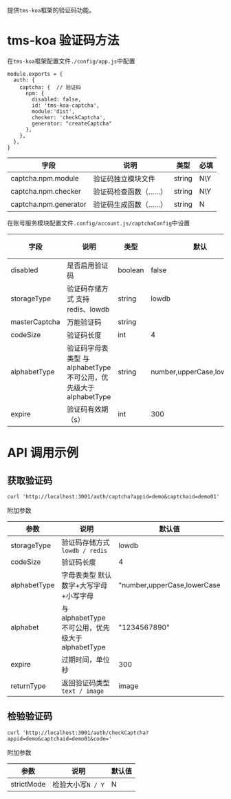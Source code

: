 提供`tms-koa`框架的验证码功能。

# tms-koa 验证码方法

在`tms-koa`框架配置文件`./config/app.js`中配置

```
module.exports = {
  auth: {
    captcha: {  // 验证码
      npm: {
        disabled: false,
        id: 'tms-koa-captcha',
        module:'dist',
        checker: 'checkCaptcha',
        generator: "createCaptcha"
      },
    },
  },
}
```

| 字段                  | 说明                 | 类型   | 必填 |
| --------------------- | -------------------- | ------ | ---- |
| captcha.npm.module    | 验证码独立模块文件   | string | N\Y  |
| captcha.npm.checker   | 验证码检查函数（……） | string | N\Y  |
| captcha.npm.generator | 验证码生成函数（……） | string | N    |

在账号服务模块配置文件`.config/account.js/captchaConfig`中设置

| 字段          | 说明                                                               | 类型    | 默认                       | 必填 |
| ------------- | ------------------------------------------------------------------ | ------- | -------------------------- | ---- |
| disabled      | 是否启用验证码                                                     | boolean | false                      | 否   |
| storageType   | 验证码存储方式 支持 redis、lowdb                                   | string  | lowdb                      | 否   |
| masterCaptcha | 万能验证码                                                         | string  |                            | 否   |
| codeSize      | 验证码长度                                                         | int     | 4                          | 否   |
| alphabetType  | 验证码字母表类型 与 alphabetType 不可公用，优先级大于 alphabetType | string  | number,upperCase,lowerCase | 否   |
| expire        | 验证码有效期（s）                                                  | int     | 300                        | 否   |

# API 调用示例

## 获取验证码

```
curl 'http://localhost:3001/auth/captcha?appid=demo&captchaid=demo01'
```

附加参数

| 参数         | 说明                                              | 默认值                      |
| ------------ | ------------------------------------------------- | --------------------------- |
| storageType  | 验证码存储方式`lowdb / redis`                     | lowdb                       |
| codeSize     | 验证码长度                                        | 4                           |
| alphabetType | 字母表类型 默认 数字+大写字母+小写字母            | "number,upperCase,lowerCase |
| alphabet     | 与 alphabetType 不可公用，优先级大于 alphabetType | "1234567890"                |
| expire       | 过期时间，单位秒                                  | 300                         |
| returnType   | 返回验证码类型`text / image`                      | image                       |

## 检验验证码

```
curl 'http://localhost:3001/auth/checkCaptcha?appid=demo&captchaid=demo01&code='
```

附加参数

| 参数       | 说明              | 默认值 |
| ---------- | ----------------- | ------ |
| strictMode | 检验大小写`N / Y` | N      |
